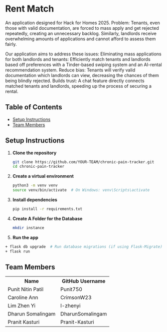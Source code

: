 # Rent Match
An application designed for Hack for Homes 2025.
Problem: Tenants, even those with valid documentation, are forced to mass apply and get rejected repeatedly, creating an unnecessary backlog. Similarly, landlords receive overwhelming amounts of applications and cannot afford to assess them fairly.

Our application aims to address these issues:
Eliminating mass applications for both landlords and tenants: Efficiently match tenants and landlords based off preferences with a Tinder-based swiping system and an AI-rental recommendation system.
Reduce bias: Tenants will verify valid documentation which landlords can view, decreasing the chances of them being blindly rejected.
Builds trust: A chat feature directly connects matched tenants and landlords, speeding up the process of securing a rental.


## Table of Contents
- [Setup Instructions](#setup-instructions)
- [Team Members](#team-members)


## Setup Instructions

1. **Clone the repository**

   ```bash
   git clone https://github.com/YOUR-TEAM/chronic-pain-tracker.git
   cd chronic-pain-tracker

   ```

2. **Create a virtual environment**

   ```bash
   python3 -m venv venv
   source venv/bin/activate  # On Windows: venv\Scripts\activate

   ```

3. **Install dependencies**

   ```bash
   pip install -r requirements.txt

   ```
4. **Create A Folder for the Database**
   ```bash
   mkdir instance
   ```

5. **Run the app**

```bash
+ flask db upgrade  # Run database migrations (if using Flask-Migrate)
+ flask run

```

## Team Members

<table>
  <tr>
    <th>Name</th>
    <th>GitHub Username</th>
  </tr>
  <tr>
    <td>Punit Nitin Patil</td>
    <td>Punit750</td>
  </tr>
  <tr>
    <td>Caroline Ann</td>
    <td>CrimsonW23</td>
  </tr>
  <tr>
    <td>Lim Zhen Yi</td>
    <td>l-zhenyi</td>
  </tr>
  <tr>
    <td>Dharun Somalingam</td>
    <td>DharunSomalingam</td>
  </tr>
    <tr>
       <td>Pranit Kasturi</td>
       <td>Pranit-Kasturi</td>
  </tr>
</table>
